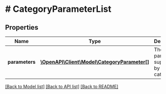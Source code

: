 # # CategoryParameterList

## Properties

Name | Type | Description | Notes
------------ | ------------- | ------------- | -------------
**parameters** | [**\OpenAPI\Client\Model\CategoryParameter[]**](CategoryParameter.md) | The list of parameters supported by the category. | [optional]

[[Back to Model list]](../../README.md#models) [[Back to API list]](../../README.md#endpoints) [[Back to README]](../../README.md)
